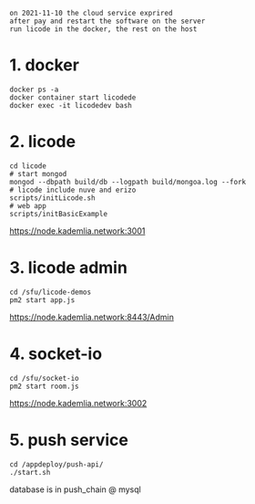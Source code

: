 ```
on 2021-11-10 the cloud service exprired 
after pay and restart the software on the server
run licode in the docker, the rest on the host
```
# 1. docker
```
docker ps -a
docker container start licodede
docker exec -it licodedev bash
```
# 2. licode
```
cd licode
# start mongod
mongod --dbpath build/db --logpath build/mongoa.log --fork
# licode include nuve and erizo
scripts/initLicode.sh
# web app
scripts/initBasicExample
```
https://node.kademlia.network:3001
# 3. licode admin
```
cd /sfu/licode-demos
pm2 start app.js
```
https://node.kademlia.network:8443/Admin
# 4. socket-io
```
cd /sfu/socket-io
pm2 start room.js
```
https://node.kademlia.network:3002

# 5. push service
```
cd /appdeploy/push-api/
./start.sh
```
database is in push_chain @ mysql

